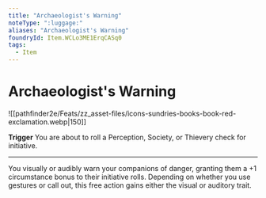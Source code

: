 ```yaml
---
title: "Archaeologist's Warning"
noteType: ":luggage:"
aliases: "Archaeologist's Warning"
foundryId: Item.WCLo3ME1ErqCASq0
tags:
  - Item
---
```


# Archaeologist's Warning
![[pathfinder2e/Feats/zz_asset-files/icons-sundries-books-book-red-exclamation.webp|150]]

**Trigger** You are about to roll a Perception, Society, or Thievery check for initiative.

* * *

You visually or audibly warn your companions of danger, granting them a +1 circumstance bonus to their initiative rolls. Depending on whether you use gestures or call out, this free action gains either the visual or auditory trait.
